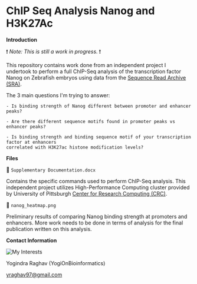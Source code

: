 # ChIP Seq Analysis Nanog and H3K27Ac

**Introduction** 

:exclamation: *Note: This is still a work in progress.* :exclamation: 

This repository contains work done from an independent project I undertook to perform a full ChIP-Seq analysis of the transcription factor Nanog on Zebrafish embryos using data from the [Sequence Read Archive (SRA)](https://www.ncbi.nlm.nih.gov/sra).

The 3 main questions I'm trying to answer:  

    - Is binding strength of Nanog different between promoter and enhancer peaks?

    - Are there different sequence motifs found in promoter peaks vs enhancer peaks?

    - Is binding strength and binding sequence motif of your transcription factor at enhancers
    correlated with H3K27ac histone modification levels?


**Files** 

:scroll: `Supplementary Documentation.docx` 

Contains the specific commands used to perform ChIP-Seq analysis. This independent project utilizes High-Performance Computing cluster provided by University of Pittsburgh [Center for Research Computing (CRC)](https://crc.pitt.edu). 

:scroll: `nanog_heatmap.png` 

Preliminary results of comparing Nanog binding strength at promoters and enhancers. More work needs to be done in terms of analysis for the final publication written on this analysis. 

**Contact Information**

![My Interests](https://avatars1.githubusercontent.com/u/38919947?s=400&u=49ab1365a14fac78a91e425efd583f7a2bcb3e25&v=4)

Yogindra Raghav (YogiOnBioinformatics)

yraghav97@gmail.com
